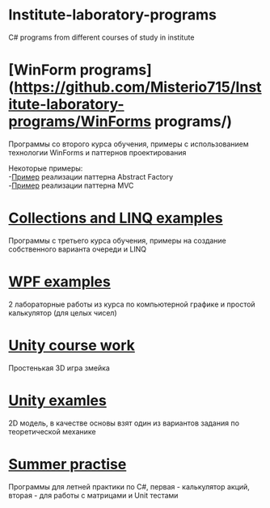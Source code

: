 # Institute-laboratory-programs
C# programs from different courses of study in institute

# [WinForm programs](https://github.com/Misterio715/Institute-laboratory-programs/WinForms programs/)
Программы со второго курса обучения, примеры с использованием технологии WinForms и паттернов проектирования

Некоторые примеры:  
-[Пример](https://github.com/Misterio715/Institute-laboratory-programs/WinForms-programs/Laba_5/) реализации паттерна Abstract Factory  
-[Пример](https://github.com/Misterio715/Institute-laboratory-programs/WinForms-programs/Laba_6/) реализации паттерна MVC  

# [Collections and LINQ examples](https://github.com/Misterio715/Institute-laboratory-programs/Collections-and-LINQ-examples/)
Программы с третьего курса обучения, примеры на создание собственного варианта очереди и LINQ

# [WPF examples](https://github.com/Misterio715/Institute-laboratory-programs/WPF-examples/)
2 лабораторные работы из курса по компьютерной графике и простой калькулятор (для целых чисел)

# [Unity course work](https://github.com/Misterio715/Institute-laboratory-programs/Unity-course-work/)
Простенькая 3D игра змейка

# [Unity examles](https://github.com/Misterio715/Institute-laboratory-programs/Unity-examles/)
2D модель, в качестве основы взят один из вариантов задания по теоретической механике

# [Summer practise](https://github.com/Misterio715/Institute-laboratory-programs/Summer-practise/)
Программы для летней практики по C#, первая - калькулятор акций, вторая - для работы с матрицами и Unit тестами
